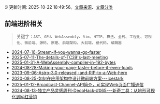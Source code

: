 :alarm_clock: 更新时间: 2025-10-22 18:49:56。[文章来源](/README.md)、[文章分类](/TAGS.md)

## 前端进阶相关


> 关键字：`AST`、`GPU`、`WebAssembly`、`Vim`、`HTTP`、`算法`、`全栈`、`工程化`、`可视化`、`微前端`、`源码`、`原理`、`前端架构`、`大前端`、`低代码`、`编辑器`



- [2024-07-16-Stream-if-you-wanna-go-faster](https://nodeweekly.com/issues/540) 
- [2025-07-11-The-details-of-TC39's-last-meeting](https://javascriptweekly.com/issues/744) 
- [2025-01-31-A-WebAssembly-compiler-in-192-bytes](https://javascriptweekly.com/issues/721) 
- [2024-08-28-Making-your-page-faster-before-it-even-loads](https://frontendfoc.us/issues/657) 
- [2023-09-06-Astro-3.0-released,-and-RIP-to-a-Web-hero](https://frontendfoc.us/issues/608) 
- [2020-08-25-如何在应用架构中设计微前端方案---icestark](https://fed.taobao.org/blog/taofed/do71ct/xgmaz3) 
- [2025-01-12-Broadcast-Channel-API简介，可实现Web页面广播通信](https://www.zhangxinxu.com/wordpress/2025/01/js-broadcast-channel-api/) 
- [2024-08-13-独立产品灵感周刊-DecoHack-#065-–-新奇工具：从地形可视化到网红营销](https://decohack.com/decohack-065-dixing-yinying-tiktok-gongju/) 
